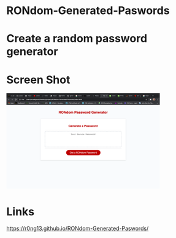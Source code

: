# RONdom-Generated-Paswords

# Create a random password generator

# Screen Shot
<img src="./Assets/Screen Shot 2020-08-24 at 12.18.15 AM.png" width="400px;">

# Links

https://r0ng13.github.io/RONdom-Generated-Paswords/

